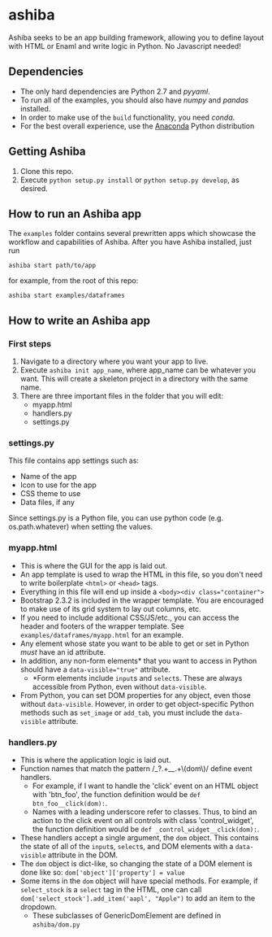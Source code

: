 ashiba
======

Ashiba seeks to be an app building framework, allowing you to define layout with HTML or Enaml and write logic in Python.
No Javascript needed!

## Dependencies
* The only hard dependencies are Python 2.7 and *pyyaml*.
* To run all of the examples, you should also have *numpy* and *pandas* installed.
* In order to make use of the `build` functionality, you need *conda*.
* For the best overall experience, use the [Anaconda](https://store.continuum.io/cshop/anaconda/) Python distribution

## Getting Ashiba

1. Clone this repo.
2. Execute `python setup.py install` or `python setup.py develop`, as desired.

## How to run an Ashiba app
The `examples` folder contains several prewritten apps which showcase the workflow and capabilities of Ashiba.
After you have Ashiba installed, just run
    
    ashiba start path/to/app
    
for example, from the root of this repo:

    ashiba start examples/dataframes

## How to write an Ashiba app
### First steps

1. Navigate to a directory where you want your app to live.
2. Execute `ashiba init app_name`, where app_name can be whatever you want. 
    This will create a skeleton project in a directory with the same name.
3. There are three important files in the folder that you will edit:
    * myapp.html
    * handlers.py
    * settings.py

### settings.py
This file contains app settings such as:
*   Name of the app
*   Icon to use for the app
*   CSS theme to use
*   Data files, if any

Since settings.py is a Python file, you can use python code (e.g. os.path.whatever) when setting the values.

### myapp.html
* This is where the GUI for the app is laid out.
* An app template is used to wrap the HTML in this file, so you don't need to write boilerplate `<html>` or `<head>` tags.
* Everything in this file will end up inside a `<body><div class="container">`
* Bootstrap 2.3.2 is included in the wrapper template. 
  You are encouraged to make use of its grid system to lay out columns, etc.
* If you need to include additional CSS/JS/etc., you can access the header and footers of the wrapper template. 
  See `examples/dataframes/myapp.html` for an example.
* Any element whose state you want to be able to get or set in Python *must* have an id attribute.
* In addition, any non-form elements\* that you want to access in Python should have a `data-visible="true"` attribute.
    * \*Form elements include `input`s and `select`s. These are always accessible from Python, even without `data-visible`.
* From Python, you can set DOM properties for any object, even those without `data-visible`. 
  However, in order to get object-specific Python methods such as `set_image` or `add_tab`, you must include the `data-visible` attribute.

### handlers.py
* This is where the application logic is laid out.
* Function names that match the pattern /\_?.+\_\_.+\\(dom\\)/ define event handlers.
    * For example, if I want to handle the 'click' event on an HTML object with 'btn\_foo', the function definition would be `def btn_foo__click(dom):`.
    * Names with a leading underscore refer to classes. Thus, to bind an action to the click event on all controls with class 'control\_widget', the function definition would be `def _control_widget__click(dom):`.
* These handlers accept a single argument, the `dom` object. This contains the state of all of the `input`s, `select`s, and DOM elements with a `data-visible` attribute in the DOM.
* The `dom` object is dict-like, so changing the state of a DOM element is done like so: `dom['object']['property'] = value`
* Some items in the `dom` object will have special methods. 
  For example, if `select_stock` is a `select` tag in the HTML, one can call `dom['select_stock'].add_item('aapl', "Apple")` to add an item to the dropdown.
    * These subclasses of GenericDomElement are defined in `ashiba/dom.py`
